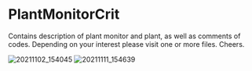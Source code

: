 # PlantMonitorCrit
Contains description of plant monitor and plant, as well as comments of codes. Depending on your interest please visit one or more files. Cheers.


![20211102_154045](https://user-images.githubusercontent.com/91855312/140008848-889c543a-a463-413b-9545-746f03b20aeb.jpg)
![20211111_154639](https://user-images.githubusercontent.com/91855312/142352228-10229a0a-83c9-4b17-b827-2fa0f358cd47.jpg)
